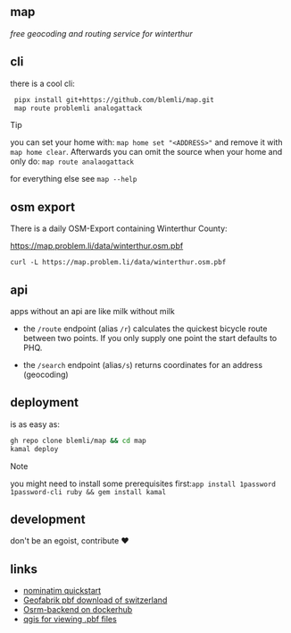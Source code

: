 ## map

*free geocoding and routing service for winterthur*



## cli

there is a cool cli:

```bash
 pipx install git+https://github.com/blemli/map.git
 map route problemli analogattack
```

> [!TIP]
>
> you can set your home with: `map home set "<ADDRESS>"` and remove it with `map home clear`.
> Afterwards you can omit the source when your home and only do: `map route analaogattack`

for everything else see `map --help`



## osm export

There is a daily OSM-Export containing Winterthur County:

https://map.problem.li/data/winterthur.osm.pbf

```curl 
curl -L https://map.problem.li/data/winterthur.osm.pbf
```



## api

apps without an api are like milk without milk

- the `/route` endpoint (alias `/r`) calculates the quickest bicycle route between two points. If you only supply one point the start defaults to PHQ.

- the `/search` endpoint (alias`/s`) returns coordinates for an address (geocoding)



## deployment

is  as easy as:

```bash
gh repo clone blemli/map && cd map
kamal deploy
```



> [!NOTE]
>
> you might need to install some prerequisites first:`app install 1password 1password-cli ruby && gem install kamal`



## development

don't be an egoist, contribute :heart:



## links

- [nominatim quickstart](https://www.afi.io/blog/building-a-free-geocoding-and-reverse-geocoding-service-with-openstreetmap/?ref=blog.afi.io)
- [Geofabrik pbf download of switzerland](https://download.geofabrik.de/europe/switzerland.html)
- [Osrm-backend on dockerhub](https://hub.docker.com/r/osrm/osrm-backend)
- [qgis for viewing .pbf files](https://qgis.org/)

